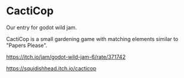 # CactiCop
Our entry for godot wild jam. 

CactiCop is a small gardening game with matching elements similar to "Papers Please".

https://itch.io/jam/godot-wild-jam-6/rate/371742

https://squidishhead.itch.io/cacticop
